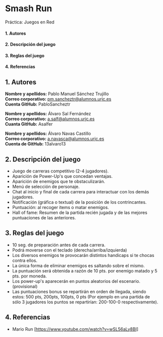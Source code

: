 # Smash Run
Práctica: Juegos en Red

  #### 1. Autores
  #### 2. Descripción del juego
  #### 3. Reglas del juego
  #### 4. Referencias

## 1. Autores
**Nombre y apellidos:** Pablo Manuel Sánchez Trujillo<br>
**Correo corporativo:** pm.sancheztr@alumnos.urjc.es<br>
**Cuenta GitHub:** PabloSancheztr<br>

**Nombre y apellidos:** Álvaro Sal Fernández <br>
**Correo corporativo:** a.salf@alumnos.urjc.es<br>
**Cuanta GitHub:** Asalfer<br>

**Nombre y apellidos:** Álvaro Navas Castillo<br>
**Correo corporativo:** a.navasca@alumnos.urjc.es<br>
**Cuenta de GitHub:** 13alvaro13<br>

## 2. Descripción del juego


- Juego de carreras competitivo (2-4 jugadores).
- Aparición de Power-Up's que concedan ventajas.
- Aparición de enemigos que te obstaculizarán.
- Menú de selección de personaje.
- Chat al inicio y final de cada carrera para interactuar con los demás jugadores.
- Notificación (gráfica o textual) de la posición de los contrincantes.
- Puntuación: al recoger items o matar enemigos.
- Hall of fame: Resumen de la partida recién jugada y de las mejores puntuaciones de las anteriores.



## 3. Reglas del juego

- 10 seg. de preparación antes de cada carrera.
- Podrá moverse con el teclado (derecha/arriba/izquierda)
- Los diversos enemigos te provocarán distintos handicaps si te chocas contra ellos.
- La única forma de eliminar enemigos es saltando sobre el mismo.
- La puntuación será obtenida a razón de 10 pts. por enemigo matado y 5 pts. por moneda.
- Los power-up's aparecerán en puntos aleatorios del escenario. (provisional)
- Las puntuaciones bonus se repartirán en orden de llegada, siendo estos: 500 pts, 200pts, 100pts, 0 pts (Por ejemplo en una partida de sólo 3 jugadores los puntos se repartirían: 200-100-0 respectivamente).

## 4. Referencias
- Mario Run  [https://www.youtube.com/watch?v=wSL56aLy8BI]
